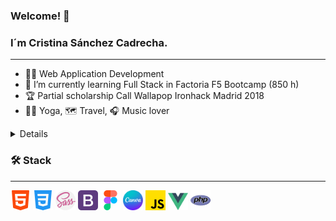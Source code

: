 ### Welcome! 👋
### I´m Cristina Sánchez Cadrecha.
<hr>


-  :woman_student: Web Application Development
- 🌱 I’m currently learning Full Stack in Factoria F5 Bootcamp (850 h)
-  :trophy: Partial scholarship Call Wallapop Ironhack Madrid 2018
-  :lotus_position_woman: Yoga, :world_map: Travel, :headphones: Music lover


<details><sumary>### :mailbox_with_mail: Contact me</sumary>
<hr>
<a href="linkedin.com/in/cristina-sánchez-97553111a"><img src="assets/linkedin.png" alt="logo linkedin"></a></br>
</details>



### :hammer_and_wrench: Stack
<hr>

<img src="assets\html-5.png" alt="icono html5"> <img src="assets\css-3.png" alt="icono css3">
<img src="assets\sass.png" alt="icono sass"> <img src="assets\bootstrap.png" alt="icono bootstrap"> 
<img src="assets\figma.png" alt="icono figma"> <img src="assets\canva.png" alt="icono canva" style="width: 32px; heigth: 32px">
<img src="assets\js.png" alt="icono javascript"> <img src="assets\vue.png" alt="icono vue" style="width: 32px; heigth: 32px"> <img src="assets\php.png" alt="icono php">




